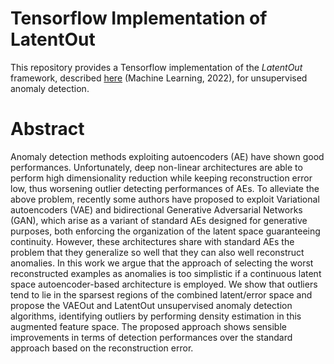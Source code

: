 # Tensorflow Implementation of LatentOut
This repository provides a Tensorflow implementation of the *LatentOut* framework, described [here](https://link.springer.com/article/10.1007/s10994-022-06153-4) (Machine Learning, 2022), for unsupervised anomaly detection.
# Abstract
Anomaly detection methods exploiting autoencoders (AE) have shown good performances. Unfortunately, deep non-linear architectures are able to perform high dimensionality reduction while keeping reconstruction error low, thus worsening outlier detecting performances of AEs. To alleviate the above problem, recently some authors have proposed to exploit Variational autoencoders (VAE) and bidirectional Generative Adversarial Networks (GAN), which arise as a variant of standard AEs designed for generative purposes, both enforcing the organization of the latent space guaranteeing continuity. However, these architectures share with standard AEs the problem that they generalize so well that they can also well reconstruct anomalies. In this work we argue that the approach of selecting the worst reconstructed examples as anomalies is too simplistic if a continuous latent space autoencoder-based architecture is employed. We show that outliers tend to lie in the sparsest regions of the combined latent/error space and propose the VAEOut and LatentOut unsupervised anomaly detection algorithms, identifying outliers by performing density estimation in this augmented feature space. The proposed approach shows sensible improvements in terms of detection performances over the standard approach based on the reconstruction error.
